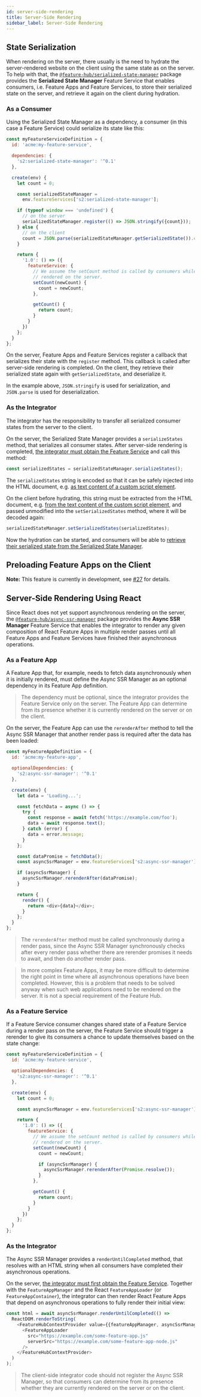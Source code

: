 ```yaml
---
id: server-side-rendering
title: Server-Side Rendering
sidebar_label: Server-Side Rendering
---
```


## State Serialization

When rendering on the server, there usually is the need to hydrate the
server-rendered website on the client using the same state as on the server. To
help with that, the
[`@feature-hub/serialized-state-manager`][serialized-state-manager-api] package
provides the **Serialized State Manager** Feature Service that enables
consumers, i.e. Feature Apps and Feature Services, to store their serialized
state on the server, and retrieve it again on the client during hydration.

### As a Consumer

Using the Serialized State Manager as a dependency, a consumer (in this case a
Feature Service) could serialize its state like this:

```js
const myFeatureServiceDefinition = {
  id: 'acme:my-feature-service',

  dependencies: {
    's2:serialized-state-manager': '^0.1'
  },

  create(env) {
    let count = 0;

    const serializedStateManager =
      env.featureServices['s2:serialized-state-manager'];

    if (typeof window === 'undefined') {
      // on the server
      serializedStateManager.register(() => JSON.stringify({count}));
    } else {
      // on the client
      count = JSON.parse(serializedStateManager.getSerializedState()).count;
    }

    return {
      '1.0': () => ({
        featureService: {
          // We assume the setCount method is called by consumers while they are
          // rendered on the server.
          setCount(newCount) {
            count = newCount;
          },

          getCount() {
            return count;
          }
        }
      })
    };
  }
};
```

On the server, Feature Apps and Feature Services register a callback that
serializes their state with the `register` method. This callback is called after
server-side rendering is completed. On the client, they retrieve their
serialized state again with `getSerializedState`, and deserialize it.

In the example above, `JSON.stringify` is used for serialization, and
`JSON.parse` is used for deserialization.

### As the Integrator

The integrator has the responsibility to transfer all serialized consumer states
from the server to the client.

On the server, the Serialized State Manager provides a `serializeStates` method,
that serializes all consumer states. After server-side rendering is completed,
[the integrator must obtain the Feature Service][consuming-feature-services] and
call this method:

```js
const serializedStates = serializedStateManager.serializeStates();
```

The `serializedStates` string is encoded so that it can be safely injected into
the HTML document, e.g. [as text content of a custom script
element][demos-inject-serialized-states-script].

On the client before hydrating, this string must be extracted from the HTML
document, e.g. [from the text content of the custom script
element][demos-extract-serialized-states-script], and passed unmodified into the
`setSerializedStates` method, where it will be decoded again:

```js
serializedStateManager.setSerializedStates(serializedStates);
```

Now the hydration can be started, and consumers will be able to
[retrieve their serialized state from the Serialized State Manager](#as-a-consumer).

## Preloading Feature Apps on the Client

**Note:** This feature is currently in development, see [#27][issue-27] for
details.

## Server-Side Rendering Using React

Since React does not yet support asynchronous rendering on the server, the
[`@feature-hub/async-ssr-manager`][async-ssr-manager-api] package provides the
**Async SSR Manager** Feature Service that enables the integrator to render any
given composition of React Feature Apps in multiple render passes until all
Feature Apps and Feature Services have finished their asynchronous operations.

### As a Feature App

A Feature App that, for example, needs to fetch data asynchronously when it is
initially rendered, must define the Async SSR Manager as an optional dependency
in its Feature App definition.

> The dependency must be optional, since the integrator provides the Feature
> Service only on the server. The Feature App can determine from its presence
> whether it is currently rendered on the server or on the client.

On the server, the Feature App can use the `rerenderAfter` method to tell the
Async SSR Manager that another render pass is required after the data has been
loaded:

```js
const myFeatureAppDefinition = {
  id: 'acme:my-feature-app',

  optionalDependencies: {
    's2:async-ssr-manager': '^0.1'
  },

  create(env) {
    let data = 'Loading...';

    const fetchData = async () => {
      try {
        const response = await fetch('https://example.com/foo');
        data = await response.text();
      } catch (error) {
        data = error.message;
      }
    };

    const dataPromise = fetchData();
    const asyncSsrManager = env.featureServices['s2:async-ssr-manager'];

    if (asyncSsrManager) {
      asyncSsrManager.rerenderAfter(dataPromise);
    }

    return {
      render() {
        return <div>{data}</div>;
      }
    };
  }
};
```

> The `rerenderAfter` method must be called synchronously during a render pass,
> since the Async SSR Manager synchronously checks after every render pass
> whether there are rerender promises it needs to await, and then do another
> render pass.

> In more complex Feature Apps, it may be more difficult to determine the right
> point in time where all asynchronous operations have been completed. However,
> this is a problem that needs to be solved anyway when such web applications
> need to be rendered on the server. It is not a special requirement of the
> Feature Hub.

### As a Feature Service

If a Feature Service consumer changes shared state of a Feature Service during a
render pass on the server, the Feature Service should trigger a rerender to give
its consumers a chance to update themselves based on the state change:

```js
const myFeatureServiceDefinition = {
  id: 'acme:my-feature-service',

  optionalDependencies: {
    's2:async-ssr-manager': '^0.1'
  },

  create(env) {
    let count = 0;

    const asyncSsrManager = env.featureServices['s2:async-ssr-manager'];

    return {
      '1.0': () => ({
        featureService: {
          // We assume the setCount method is called by consumers while they are
          // rendered on the server.
          setCount(newCount) {
            count = newCount;

            if (asyncSsrManager) {
              asyncSsrManager.rerenderAfter(Promise.resolve());
            }
          },

          getCount() {
            return count;
          }
        }
      })
    };
  }
};
```

### As the Integrator

The Async SSR Manager provides a `renderUntilCompleted` method, that resolves
with an HTML string when all consumers have completed their asynchronous
operations.

On the server, [the integrator must first obtain the Feature
Service][consuming-feature-services]. Together with the `FeatureAppManager` and
the React `FeatureAppLoader` (or `FeatureAppContainer`), the integrator can then
render React Feature Apps that depend on asynchronous operations to fully render
their initial view:

```js
const html = await asyncSsrManager.renderUntilCompleted(() =>
  ReactDOM.renderToString(
    <FeatureHubContextProvider value={{featureAppManager, asyncSsrManager}}>
      <FeatureAppLoader
        src="https://example.com/some-feature-app.js"
        serverSrc="https://example.com/some-feature-app-node.js"
      />
    </FeatureHubContextProvider>
  )
);
```

> The client-side integrator code should not register the Async SSR Manager, so
> that consumers can determine from its presence whether they are currently
> rendered on the server or on the client.

[async-ssr-manager-api]: /@feature-hub/async-ssr-manager/
[serialized-state-manager-api]: /@feature-hub/serialized-state-manager/
[issue-27]: https://github.com/sinnerschrader/feature-hub/issues/27
[demos-inject-serialized-states-script]:
  https://github.com/sinnerschrader/feature-hub/blob/50a883a744d69f28980e46130bf2a1bdda415216/packages/demos/src/start-server.ts#L26
[demos-extract-serialized-states-script]:
  https://github.com/sinnerschrader/feature-hub/blob/70cdf840eafd5ae7e189758bd5d70003da2fd392/packages/demos/src/server-side-rendering/integrator.tsx#L14-L20
[consuming-feature-services]:
  /docs/guides/integrating-the-feature-hub#consuming-feature-services
